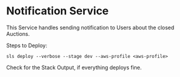 # Notification Service

This Service handles sending notification to Users about the closed Auctions.

Steps to Deploy:
```
sls deploy --verbose --stage dev --aws-profile <aws-profile>
```

Check for the Stack Output, if everything deploys fine.